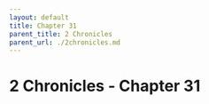 ```yaml
---
layout: default
title: Chapter 31
parent_title: 2 Chronicles
parent_url: ./2chronicles.md
---
```


# 2 Chronicles - Chapter 31
